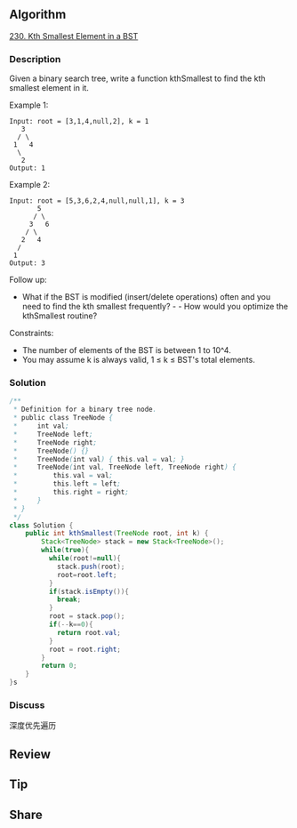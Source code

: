 ## Algorithm

[230. Kth Smallest Element in a BST](https://leetcode.com/problems/kth-smallest-element-in-a-bst/)

### Description

Given a binary search tree, write a function kthSmallest to find the kth smallest element in it.


Example 1:

```
Input: root = [3,1,4,null,2], k = 1
   3
  / \
 1   4
  \
   2
Output: 1
```

Example 2:

```
Input: root = [5,3,6,2,4,null,null,1], k = 3
       5
      / \
     3   6
    / \
   2   4
  /
 1
Output: 3
```

Follow up:
- What if the BST is modified (insert/delete operations) often and you need to find the kth smallest frequently? - - How would you optimize the kthSmallest routine?


Constraints:

- The number of elements of the BST is between 1 to 10^4.
- You may assume k is always valid, 1 ≤ k ≤ BST's total elements.

### Solution

```java
/**
 * Definition for a binary tree node.
 * public class TreeNode {
 *     int val;
 *     TreeNode left;
 *     TreeNode right;
 *     TreeNode() {}
 *     TreeNode(int val) { this.val = val; }
 *     TreeNode(int val, TreeNode left, TreeNode right) {
 *         this.val = val;
 *         this.left = left;
 *         this.right = right;
 *     }
 * }
 */
class Solution {
    public int kthSmallest(TreeNode root, int k) {
        Stack<TreeNode> stack = new Stack<TreeNode>();
        while(true){
          while(root!=null){
            stack.push(root);
            root=root.left;
          }
          if(stack.isEmpty()){
            break;
          }
          root = stack.pop();
          if(--k==0){
            return root.val;
          }
          root = root.right;
        }
        return 0;
    }
}s
```

### Discuss

深度优先遍历

## Review


## Tip


## Share
